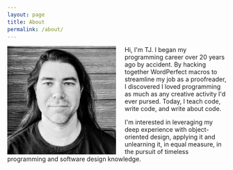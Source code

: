 ```yaml
---
layout: page
title: About
permalink: /about/
---
```


<img src="/assets/img/me.jpg" width="250" height="250" style="float:left; margin-right: 20px;"/>

Hi, I'm TJ. I began my programming career over 20 years ago by accident. By
hacking together WordPerfect macros to streamline my job as a proofreader, I
discovered I loved programming as much as any creative activity I'd ever pursed.
Today, I teach code, write code, and write about code.

I'm interested in leveraging my deep experience with object-oriented design,
applying it and unlearning it, in equal measure, in the pursuit of timeless
programming and software design knowledge.
